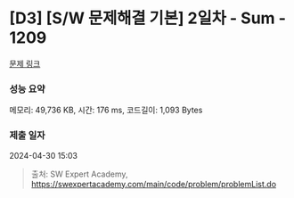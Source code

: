 # [D3] [S/W 문제해결 기본] 2일차 - Sum - 1209 

[문제 링크](https://swexpertacademy.com/main/code/problem/problemDetail.do?contestProbId=AV13_BWKACUCFAYh) 

### 성능 요약

메모리: 49,736 KB, 시간: 176 ms, 코드길이: 1,093 Bytes

### 제출 일자

2024-04-30 15:03



> 출처: SW Expert Academy, https://swexpertacademy.com/main/code/problem/problemList.do